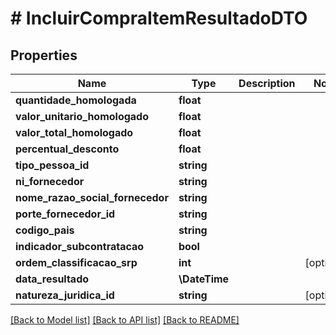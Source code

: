 # # IncluirCompraItemResultadoDTO

## Properties

Name | Type | Description | Notes
------------ | ------------- | ------------- | -------------
**quantidade_homologada** | **float** |  |
**valor_unitario_homologado** | **float** |  |
**valor_total_homologado** | **float** |  |
**percentual_desconto** | **float** |  |
**tipo_pessoa_id** | **string** |  |
**ni_fornecedor** | **string** |  |
**nome_razao_social_fornecedor** | **string** |  |
**porte_fornecedor_id** | **string** |  |
**codigo_pais** | **string** |  |
**indicador_subcontratacao** | **bool** |  |
**ordem_classificacao_srp** | **int** |  | [optional]
**data_resultado** | **\DateTime** |  |
**natureza_juridica_id** | **string** |  | [optional]

[[Back to Model list]](../../README.md#models) [[Back to API list]](../../README.md#endpoints) [[Back to README]](../../README.md)
